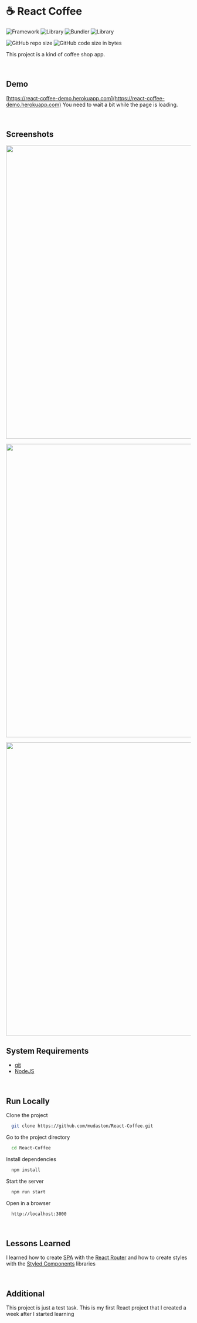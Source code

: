 # :coffee: React Coffee


<div>

![Framework](https://img.shields.io/badge/React-17.0.2-61DAFB?style=for-the-badge&logo=React)
![Library](https://img.shields.io/badge/React%20Router-6.2.1-CA4245?style=for-the-badge&logo=React%20Router)
![Bundler](https://img.shields.io/badge/Webpack-5.68.0-8DD6F9?style=for-the-badge&logo=Webpack)
![Library](https://img.shields.io/badge/Styled%20Components-5.3.3-DB7093?style=for-the-badge&logo=styled-components)

</div>

<div>

![GitHub repo size](https://img.shields.io/github/repo-size/mudaston/React-Coffee?style=for-the-badge)
![GitHub code size in bytes](https://img.shields.io/github/languages/code-size/mudaston/React-coffee?style=for-the-badge)

</div>

This project is a kind of coffee shop app.

<br/>

## Demo

[https://react-coffee-demo.herokuapp.com](https://react-coffee-demo.herokuapp.com) You need to wait a bit while the page is loading.

<br/>

## Screenshots

<p align="center">
<img style="object-fit:contain;"
     src="https://user-images.githubusercontent.com/64277973/178553882-6f441a1a-6125-415d-8a82-be2c03917e80.png"
     width="800"
/>
</p>

<p align="center">
<img src="https://user-images.githubusercontent.com/64277973/178553721-c59abd7f-c311-46e5-99d6-b19a6e79b055.png"
     width="800"
/>
</p>

<p align="center">
<img src="https://user-images.githubusercontent.com/64277973/178554221-5300880e-a273-4b16-8e68-0366740d208d.png"
     width="800"
/>
</p>

## System Requirements

- [git](https://git-scm.com/)
- [NodeJS](https://nodejs.org/en/)

<br/>

## Run Locally

Clone the project

```bash
  git clone https://github.com/mudaston/React-Coffee.git
```

Go to the project directory

```bash
  cd React-Coffee
```

Install dependencies

```bash
  npm install
```

Start the server

```bash
  npm run start
```

Open in a browser

```bash
  http://localhost:3000
```

<br/>

## Lessons Learned

I learned how to create [SPA](https://en.wikipedia.org/wiki/Single-page_application) with the [React Router](https://reactrouter.com/) and how to create styles with the [Styled Components](https://styled-components.com/) libraries

<br/>

## Additional

This project is just a test task. This is my first React project that I created a week after I started learning
